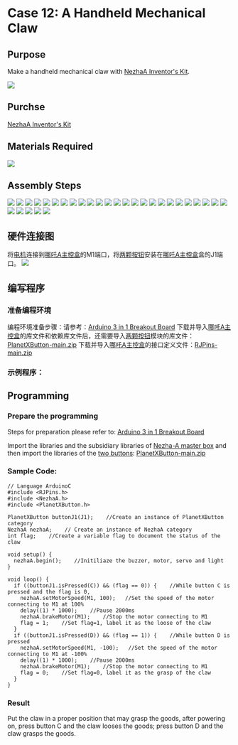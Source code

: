 # Case 12: A Handheld Mechanical Claw
## Purpose

Make a handheld mechanical claw with [NezhaA Inventor's Kit](https://www.elecfreaks.com/elecfreaks-nezha-a-inventor-s-kit-for-arduino.html).

![](./images/neza-a-case-12-01.png)

## Purchse

 [NezhaA Inventor's Kit](https://www.elecfreaks.com/elecfreaks-nezha-a-inventor-s-kit-for-arduino.html)

## Materials Required

![](./images/neza-a-case-12-02.png)
## Assembly Steps
![](./images/neza-a-step-12-01.png)
![](./images/neza-a-step-12-02.png)
![](./images/neza-a-step-12-03.png)
![](./images/neza-a-step-12-04.png)
![](./images/neza-a-step-12-05.png)
![](./images/neza-a-step-12-06.png)
![](./images/neza-a-step-12-07.png)
![](./images/neza-a-step-12-08.png)
![](./images/neza-a-step-12-09.png)
![](./images/neza-a-step-12-10.png)
![](./images/neza-a-step-12-11.png)
![](./images/neza-a-step-12-12.png)
![](./images/neza-a-step-12-13.png)
![](./images/neza-a-step-12-14.png)
![](./images/neza-a-step-12-15.png)
![](./images/neza-a-step-12-16.png)
![](./images/neza-a-step-12-17.png)
![](./images/neza-a-step-12-18.png)
![](./images/neza-a-step-12-19.png)
![](./images/neza-a-step-12-20.png)
![](./images/neza-a-step-12-21.png)
![](./images/neza-a-step-12-22.png)
![](./images/neza-a-step-12-23.png)
![](./images/neza-a-step-12-24.png)
![](./images/neza-a-step-12-25.png)
![](./images/neza-a-step-12-26.png)
![](./images/neza-a-step-12-27.png)
![](./images/neza-a-step-12-28.png)
![](./images/neza-a-step-12-29.png)
![](./images/neza-a-step-12-30.png)
## 硬件连接图
将[电机](https://www.elecfreaks.com/geekservo-motor-2kg-compatible-with-lego.html)连接到[哪吒A主控盒](https://www.elecfreaks.com/arduino-3-in-1-master-control-box.html)的M1端口，将[两颗按钮](https://www.elecfreaks.com/planetx-button.html)安装在[哪吒A主控盒](https://www.elecfreaks.com/arduino-3-in-1-master-control-box.html)盒的J1端口。
![](./images/neza-a-case-12-03.png)
## 编写程序
### 准备编程环境
编程环境准备步骤：请参考：[Arduino 3 in 1 Breakout Board](https://www.elecfreaks.com/learn-en/Arduino-3-in-1-box/Arduino-3-in-1-box.html)
下载并导入[哪吒A主控盒](https://www.elecfreaks.com/arduino-3-in-1-master-control-box.html)的库文件和依赖库文件后，还需要导入[两颗按钮](https://www.elecfreaks.com/planetx-button.html)模块的库文件：[PlanetXButton-main.zip](https://github.com/elecfreaks/PlanetXButton/archive/refs/heads/main.zip)
下载并导入[哪吒A主控盒](https://www.elecfreaks.com/arduino-3-in-1-master-control-box.html)的接口定义文件：[RJPins-main.zip](https://github.com/elecfreaks/RJPins/archive/refs/heads/main.zip)

### 示例程序：

## Programming

### Prepare the programming

Steps for preparation please refer to: [Arduino 3 in 1 Breakout Board](https://www.elecfreaks.com/learn-en/Arduino-3-in-1-box/Arduino-3-in-1-box.html)

Import the libraries and the subsidiary libraries of [Nezha-A master box](https://www.elecfreaks.com/arduino-3-in-1-master-control-box.html) and then import the libraries of the [two buttons](https://www.elecfreaks.com/planetx-button.html): [PlanetXButton-main.zip](https://github.com/elecfreaks/PlanetXButton/archive/refs/heads/main.zip)

### Sample Code: 

```
// Language ArduinoC
#include <RJPins.h>
#include <NezhaA.h>
#include <PlanetXButton.h>

PlanetXButton buttonJ1(J1);    //Create an instance of PlanetXButton category
NezhaA nezhaA;    // Create an instance of NezhaA category
int flag;    //Create a variable flag to document the status of the claw

void setup() {
  nezhaA.begin();    //Initiliaze the buzzer, motor, servo and light
}

void loop() {
  if ((buttonJ1.isPressed(C)) && (flag == 0)) {    //While button C is pressed and the flag is 0,
    nezhaA.setMotorSpeed(M1, 100);   //Set the speed of the motor connecting to M1 at 100%
    delay((1) * 1000);    //Pause 2000ms
    nezhaA.brakeMotor(M1);    //Stop the motor connecting to M1
    flag = 1;    //Set flag=1, label it as the loose of the claw
  }
  if ((buttonJ1.isPressed(D)) && (flag == 1)) {    //While button D is pressed
    nezhaA.setMotorSpeed(M1, -100);   //Set the speed of the motor connecting to M1 at -100%
    delay((1) * 1000);    //Pause 2000ms
    nezhaA.brakeMotor(M1);    //Stop the motor connecting to M1
    flag = 0;    //Set flag=0, label it as the grasp of the claw
  }
}
```

### Result
Put the claw in a proper position that may grasp the goods, after powering on, press button C and the claw looses the goods; press button D and the claw grasps the goods. 
